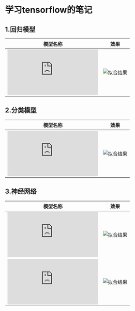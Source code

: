 # 学习tensorflow的笔记

## 1.回归模型
| 模型名称| 效果 |
|  ----- | -----|
|![二元线性回归](https://github.com/catpanda/tensorflow_demo/blob/master/linearregression.py)|![拟合结果](https://github.com/catpanda/tensorflow_demo/blob/master/linearregression.py.png)|

## 2.分类模型
| 模型名称| 效果 |
|  ----- | -----|
|![softmax分类器](https://github.com/catpanda/tensorflow_demo/blob/master/minist/mnist_softmax.py)|![拟合结果](https://github.com/catpanda/tensorflow_demo/blob/master/minist/mnist_softmax.png)|
## 3.神经网络
| 模型名称| 效果 |
|  ----- | -----|
|![全连接神经网络](https://github.com/catpanda/tensorflow_demo/blob/master/minist/mnist_bp.py)|![拟合结果](https://github.com/catpanda/tensorflow_demo/blob/master/minist/mnist_bp.png)|
|![卷积神经网络](https://github.com/catpanda/tensorflow_demo/blob/master/minist/mnist_cnn.py)|![拟合结果](https://github.com/catpanda/tensorflow_demo/blob/master/minist/mnist_cnn.png)|
